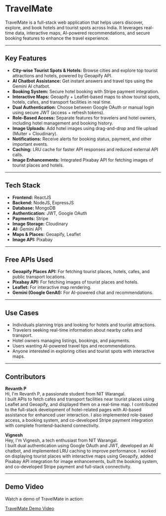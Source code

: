 # TravelMate

TravelMate is a full-stack web application that helps users discover, explore, and book hotels and tourist spots across India. It leverages real-time data, interactive maps, AI-powered recommendations, and secure booking features to enhance the travel experience.

---

## Key Features

- **City-wise Tourist Spots & Hotels:** Browse cities and explore top tourist attractions and hotels, powered by Geoapify API.
- **AI Chatbot Assistance:** Get instant answers and travel tips using the Gemini AI chatbot.
- **Booking System:** Secure hotel booking with Stripe payment integration.
- **Interactive Maps:** Geoapify + Leaflet-based maps to show tourist spots, hotels, cafes, and transport facilities in real time.
- **Dual Authentication:** Choose between Google OAuth or manual login using secure JWT (access + refresh tokens).
- **Role-Based Access:** Separate features for travelers and hotel owners, including hotel management and booking history.
- **Image Uploads:** Add hotel images using drag-and-drop and file upload (Multer + Cloudinary).
- **Notifications:** Receive alerts for booking status, payment, and other important events.
- **Caching:** LRU cache for faster API responses and reduced external API calls.
- **Image Enhancements:** Integrated Pixabay API for fetching images of tourist places and hotels.

---

## Tech Stack

- **Frontend:** ReactJS
- **Backend:** NodeJS, ExpressJS
- **Database:** MongoDB
- **Authentication:** JWT, Google OAuth
- **Payments:** Stripe
- **Image Storage:** Cloudinary
- **AI:** Gemini API
- **Maps & Places:** Geoapify, Leaflet
- **Image API:** Pixabay

---

## Free APIs Used

- **Geoapify Places API:** For fetching tourist places, hotels, cafes, and public transport locations.
- **Pixabay API:** For fetching images of tourist places and hotels.
- **Leaflet:** For interactive map rendering.
- **Gemini (Google GenAI):** For AI-powered chat and recommendations.

---

## Use Cases

- Individuals planning trips and looking for hotels and tourist attractions.
- Travelers seeking real-time information about nearby cafes and transport.
- Hotel owners managing listings, bookings, and payments.
- Users wanting AI-powered travel tips and recommendations.
- Anyone interested in exploring cities and tourist spots with interactive maps.

---

## Contributors

**Revanth P**  
Hi, I'm Revanth P, a passionate student from NIT Warangal.  
I built APIs to fetch cafes and transport facilities near tourist places using Leaflet and Geoapify, and displayed them on a real-time map. I contributed to the full-stack development of hotel-related pages with AI-based assistance for enhanced user interaction. I also implemented role-based access, a booking system, and co-developed Stripe payment integration with complete frontend-backend connectivity.

**Vignesh**  
Hey, I'm Vignesh, a tech enthusiast from NIT Warangal.  
I built dual authentication using Google OAuth and JWT, developed an AI chatbot, and implemented LRU caching to improve performance. I worked on displaying tourist places with interactive maps using Geoapify, added Pixabay API integration for image enhancements, built the booking system, and co-developed Stripe payment and full-stack connectivity.

---

## Demo Video

Watch a demo of TravelMate in action:

[TravelMate Demo Video](https://drive.google.com/file/d/1iNEp1Soszs5PUPBVBeTQaKlWwwE3m15_/view?usp=drive_link)

